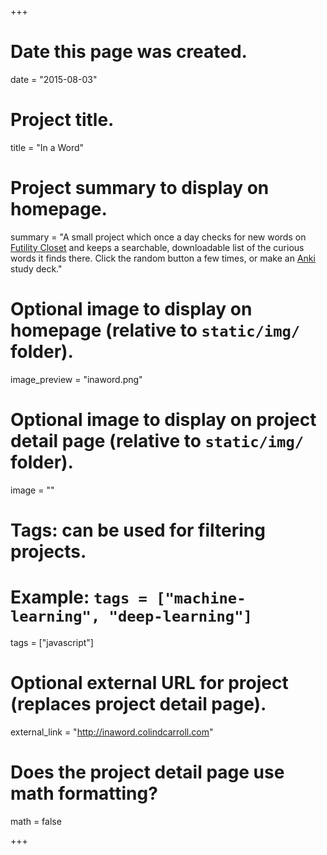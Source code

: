 +++
# Date this page was created.
date = "2015-08-03"

# Project title.
title = "In a Word"

# Project summary to display on homepage.
summary = "A small project which once a day checks for new words on [Futility Closet](http://www.futilitycloset.com/) and keeps a searchable, downloadable list of the curious words it finds there. Click the random button a few times, or make an [Anki](http://ankisrs.net/) study deck."

# Optional image to display on homepage (relative to `static/img/` folder).
image_preview = "inaword.png"

# Optional image to display on project detail page (relative to `static/img/` folder).
image = ""

# Tags: can be used for filtering projects.
# Example: `tags = ["machine-learning", "deep-learning"]`
tags = ["javascript"]

# Optional external URL for project (replaces project detail page).
external_link = "http://inaword.colindcarroll.com"

# Does the project detail page use math formatting?
math = false

+++
